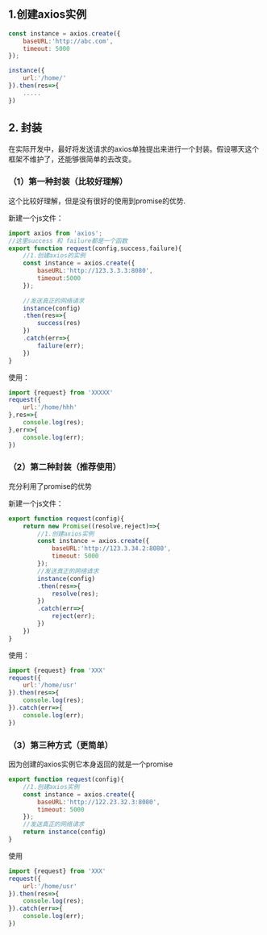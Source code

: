 ## 1.创建axios实例

```javascript
const instance = axios.create({
    baseURL:'http://abc.com',
    timeout: 5000
});

instance({
    url:'/home/'
}).then(res=>{
    .....
})
```

## 2. 封装

在实际开发中，最好将发送请求的axios单独提出来进行一个封装。假设哪天这个框架不维护了，还能够很简单的去改变。

### （1）第一种封装（比较好理解）

这个比较好理解，但是没有很好的使用到promise的优势.

新建一个js文件：

```javascript
import axios from 'axios';
//这里success 和 failure都是一个函数
export function request(config,success,failure){
    //1.创建axios的实例
    const instance = axios.create({
        baseURL:'http://123.3.3.3:8080',
        timeout:5000
    });
    
    //发送真正的网络请求
    instance(config)
    .then(res=>{
        success(res)
    })
    .catch(err=>{
        failure(err);
    })
}
```

使用：

```javascript
import {request} from 'XXXXX'
request({
    url:'/home/hhh'
},res=>{
    console.log(res);
},err=>{
    console.log(err);
})
```

### （2）第二种封装（推荐使用）

充分利用了promise的优势

新建一个js文件：

```javascript
export function request(config){
    return new Promise((resolve,reject)=>{
        //1.创建axios实例
        const instance = axios.create({
            baseURL:'http://123.3.34.2:8080',
            timeout: 5000
        });
        //发送真正的网络请求
        instance(config)
        .then(res=>{
            resolve(res);
        })
        .catch(err=>{
            reject(err);
        })
    })
}
```

使用：

```javascript
import {request} from 'XXX'
request({
    url:'/home/usr'
}).then(res=>{
    console.log(res);
}).catch(err=>{
    console.log(err);
})
```

### （3）第三种方式（更简单）

因为创建的axios实例它本身返回的就是一个promise

```javascript
export function request(config){
    //1.创建axios实例
    const instance = axios.create({
        baseURL:'http://122.23.32.3:8080',
        timeout: 5000
    });
    //发送真正的网络请求
    return instance(config)
}
```

使用

```javascript
import {request} from 'XXX'
request({
    url:'/home/usr'
}).then(res=>{
    console.log(res);
}).catch(err=>{
    console.log(err);
})
```

